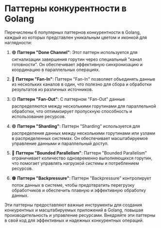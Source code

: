 # Паттерны конкурентности в Golang

Перечислены 6 популярных паттернов конкурентности в Golang, каждый из которых представлен уникальным цветом и иконкой для наглядности:

1. 🟢 **Паттерн "Done Channel"**: Этот паттерн используется для сигнализации завершения горутин через специальный "канал готовности". Он обеспечивает эффективную синхронизацию и координацию в параллельных операциях.

2. 🔵 **Паттерн "Fan-In"**: Паттерн "Fan-In" позволяет объединять данные из нескольких каналов в один, что полезно для сбора и обработки результатов из различных источников.

3. 🟡 **Паттерн "Fan-Out"**: С паттерном "Fan-Out" данные распределяются между несколькими горутинами для параллельной обработки, что оптимизирует пропускную способность и использование ресурсов.

4. 🟣 **Паттерн "Sharding"**: Паттерн "Sharding" используется для распределения данных между несколькими горутинами или узлами в распределенных системах. Он обеспечивает масштабируемое управление данными и параллельный доступ.

5. 🔴 **Паттерн "Bounded Parallelism"**: Паттерн "Bounded Parallelism" ограничивает количество одновременно выполняющихся горутин, что помогает управлять нагрузкой системы и потреблением ресурсов.

6. 🟠 **Паттерн "Backpressure"**: Паттерн "Backpressure" контролирует поток данных в системе, чтобы предотвратить перегрузку обработчиков и обеспечить плавную и эффективную обработку данных.

Эти паттерны предоставляют важные инструменты для создания конкурентных и масштабируемых приложений в Golang, повышая производительность и управление ресурсами. Внедряйте эти паттерны в свой код для эффективных и надежных конкурентных операций.